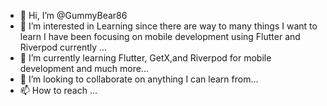 - 👋 Hi, I’m @GummyBear86
- 👀 I’m interested in Learning since there are way to many things I want to learn I have been focusing on mobile development using Flutter and Riverpod currently ...
- 🌱 I’m currently learning Flutter, GetX,and Riverpod for mobile development and much more...
- 💞️ I’m looking to collaborate on anything I can learn from...
- 📫 How to reach ...

<!---
GummyBear86/GummyBear86 is a ✨ special ✨ repository because its `README.md` (this file) appears on your GitHub profile.
You can click the Preview link to take a look at your changes.
--->
